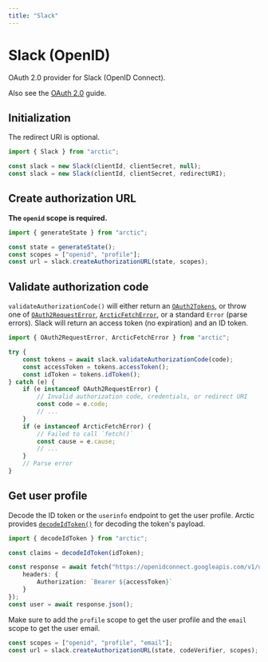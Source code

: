 ```yaml
---
title: "Slack"
---
```


# Slack (OpenID)

OAuth 2.0 provider for Slack (OpenID Connect).

Also see the [OAuth 2.0](/guides/oauth2) guide.

## Initialization

The redirect URI is optional.

```ts
import { Slack } from "arctic";

const slack = new Slack(clientId, clientSecret, null);
const slack = new Slack(clientId, clientSecret, redirectURI);
```

## Create authorization URL

**The `openid` scope is required.**

```ts
import { generateState } from "arctic";

const state = generateState();
const scopes = ["openid", "profile"];
const url = slack.createAuthorizationURL(state, scopes);
```

## Validate authorization code

`validateAuthorizationCode()` will either return an [`OAuth2Tokens`](/reference/main/OAuth2Tokens), or throw one of [`OAuth2RequestError`](/reference/main/OAuth2RequestError), [`ArcticFetchError`](/reference/main/ArcticFetchError), or a standard `Error` (parse errors). Slack will return an access token (no expiration) and an ID token.

```ts
import { OAuth2RequestError, ArcticFetchError } from "arctic";

try {
	const tokens = await slack.validateAuthorizationCode(code);
	const accessToken = tokens.accessToken();
	const idToken = tokens.idToken();
} catch (e) {
	if (e instanceof OAuth2RequestError) {
		// Invalid authorization code, credentials, or redirect URI
		const code = e.code;
		// ...
	}
	if (e instanceof ArcticFetchError) {
		// Failed to call `fetch()`
		const cause = e.cause;
		// ...
	}
	// Parse error
}
```

## Get user profile

Decode the ID token or the `userinfo` endpoint to get the user profile. Arctic provides [`decodeIdToken()`](/reference/main/decodeIdToken) for decoding the token's payload.

```ts
import { decodeIdToken } from "arctic";

const claims = decodeIdToken(idToken);
```

```ts
const response = await fetch("https://openidconnect.googleapis.com/v1/userinfo", {
	headers: {
		Authorization: `Bearer ${accessToken}`
	}
});
const user = await response.json();
```

Make sure to add the `profile` scope to get the user profile and the `email` scope to get the user email.

```ts
const scopes = ["openid", "profile", "email"];
const url = slack.createAuthorizationURL(state, codeVerifier, scopes);
```
